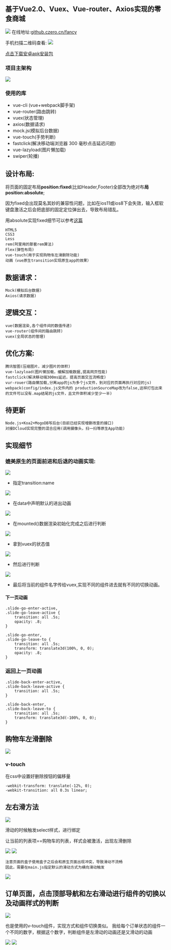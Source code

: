 ## 基于Vue2.0、Vuex、Vue-router、Axios实现的零食商城

![](https://user-gold-cdn.xitu.io/2018/1/8/160d562748a2671c?w=363&h=667&f=gif&s=4444655)
在线地址:[github.czero.cn/fancy](http://github.czero.cn/fancy)

手机扫描二维码查看:
![](https://user-gold-cdn.xitu.io/2018/1/8/160d55bfb67d4f92?w=280&h=280&f=png&s=1562)
 
[点击下载安卓apk安装包](http://github.czero.cn/fancyapp.apk)



### 项目主架构

![](https://user-gold-cdn.xitu.io/2018/1/8/160d5877d1923662?w=370&h=661&f=gif&s=2564480)

### 使用的库

* vue-cli (vue+webpack脚手架)
* vue-router(路由跳转)
* vuex(状态管理)
* axios(数据请求)
* mock.js(模拟后台数据)
* vue-touch(手势判断)
* fastclick(解决移动端浏览器 300 毫秒点击延迟问题)
* vue-lazyload(图片懒加载)
* swiper(轮播)

## 设计布局: 

将页面的固定布局**position:fixed**(比如Header,Footer)全部改为绝对布**局position:absolute**;

因为fixed会出现莫名其妙的兼容性问题，比如在ios11或ios8下会失效，输入框软键盘激活之后会把底部的固定定位弹出去，导致布局错乱。

用absolute实现fixed细节可以参考[这篇](https://juejin.im/post/5a4eec9df265da3e4e256d2e)

	HTML5 
	CSS3 
	Less
	rem(阿里用的那套rem算法)
	Flex(弹性布局)
	vue-touch(用于实现购物车左滑删除功能)
	动画（vue原生transition实现原生app的效果）
	
## 数据请求：

	Mock(模拟后台数据)
	Axios(请求数据)

## 逻辑交互：

	vue(数据渲染,各个组件间的数值传递)
	vue-router(组件间的路由跳转)
	vuex(全局状态的管理)
## 优化方案: 

	腾讯智图(压缩图片，减少图片的体积) 
	vue-lazyload(图片懒加载，缓解加载数据,提高网页性能)
	fastclick(解决移动端300ms延迟，提高页面交互流畅度)
	vur-rouer(路由懒加载,分离app的js为多个js文件，到对应的页面再执行对应的js)
	webpack(config/index.js文件内的 productionSourceMap改为false,这样打包出来的文件可以没有.map结尾的js文件，且文件体积减少至少一半)
## 待更新
    Node.js+Koa2+MogoDB写后台(目前已经实现增删改查的接口)
    对接DCloud实现完整的混合应用(调用摄像头，扫一扫等原生App功能)
    
## 实现细节

### 媲美原生的页面前进和后退的动画实现:

![](https://user-gold-cdn.xitu.io/2018/1/8/160d563c011aa615?w=363&h=667&f=gif&s=2186583)

* 指定transition:name

![](https://user-gold-cdn.xitu.io/2018/1/8/160d5651095fe0fb?w=954&h=272&f=png&s=23216)

* 在data中声明默认的进出动画
 

![](https://user-gold-cdn.xitu.io/2018/1/8/160d5654c843026e?w=494&h=241&f=png&s=10764)

* 在mounted()数据渲染初始化完成之后进行判断
 

![](https://user-gold-cdn.xitu.io/2018/1/8/160d5659218ecb69?w=1091&h=499&f=png&s=39885)

* 拿到vuex的状态值
 

![](https://user-gold-cdn.xitu.io/2018/1/8/160d56747251259a?w=818&h=146&f=png&s=7276)


* 然后进行判断

![](https://user-gold-cdn.xitu.io/2018/1/8/160d565df58b615b?w=818&h=146&f=png&s=7276) 

* 最后将当前的组件名字传给vuex,实现不同的组件进去就有不同的切换动画。


#### 下一页动画

    .slide-go-enter-active,
    .slide-go-leave-active {
        transition: all .5s;
        opacity: .8;
    }

    .slide-go-enter,
    .slide-go-leave-to {
        transition: all .5s;
        transform: translate3d(100%, 0, 0);
        opacity: .8;
    }
    
### 返回上一页动画
    .slide-back-enter-active,
    .slide-back-leave-active {
        transition: all .5s;
    }
    
    .slide-back-enter,
    .slide-back-leave-to {
        transition: all .5s;
        transform: translate3d(-100%, 0, 0);
    }


## 购物车左滑删除

![](https://user-gold-cdn.xitu.io/2018/1/8/160d56a518a48853?w=363&h=667&f=gif&s=610309)

### v-touch
在css中设置好删除按钮的偏移量

    -webkit-transform: translate(-12%, 0);
	-webkit-transition: all 0.3s linear;
	
## 左右滑方法

![](https://user-gold-cdn.xitu.io/2018/1/8/160d569747db9f86?w=352&h=206&f=png&s=9226)

滑动的时候触发select样式，进行绑定

让当前的列表项==购物车的列表，样式会被激活，出现左滑删除

![](https://user-gold-cdn.xitu.io/2018/1/8/160d56a1ab7109f1?w=694&h=29&f=png&s=3335)
![](https://user-gold-cdn.xitu.io/2018/1/8/160d5668cda86f5e?w=1082&h=64&f=png&s=10268)

    注意页面的盒子使用盒子之后会和原生页面出现冲突，导致滑动不流畅
    因此，需要在main.js指定默认的滑动方式为横向滑动触发


![](https://user-gold-cdn.xitu.io/2018/1/8/160d576c6d2c1bf8?w=713&h=86&f=png&s=6668)
## 订单页面，点击顶部导航和左右滑动进行组件的切换以及动画样式的判断

![](https://user-gold-cdn.xitu.io/2018/1/8/160d56aac5ce5fca?w=363&h=667&f=gif&s=543096)

也是使用的v-touch组件，实现方式和组件切换类似。
我给每个订单状态的组件一个不同的数字，根据这个数字，判断组件是左滑动的动画还是又滑动的动画

![](https://user-gold-cdn.xitu.io/2018/1/8/160d56b4c0d25103?w=657&h=160&f=png&s=11547)
![](https://user-gold-cdn.xitu.io/2018/1/8/160d56b3e31093b2?w=389&h=145&f=png&s=9858)


